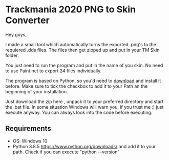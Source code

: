 # Trackmania 2020 PNG to Skin Converter

Hey guys,

I made a small tool which automatically turns the exported .png's to the requiered .dds files. 
The files then get zipped up and put in your TM Skin folder. 

You just need to run the program and put in the name of you skin. 
No need to use Paint.net to export 24 files individually. 

The program is based on Python, so you'd need to [download](https://www.python.org/downloads/) and install it before. 
Make sure to tick the checkbox to add it to your Path an the beginning of your installation. 

Just download the zip here <link>, unpack it to your preferred directory and start the .bat file.
In some situation Windows will warn you, if you trust me :) just execute anyway. You can always look into the code before executing.

## Requirements
- OS: Windows 10
- Python 3.8.5 https://www.python.org/downloads/ and add it to your path. Check if you can execute "python --version"